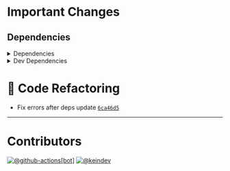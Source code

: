 # Important Changes

## Dependencies

<details>
<summary>Dependencies</summary>

- Changed **[package-json-helper](https://www.npmjs.com/package/package-json-helper)** from `^4.0.5` to `^4.0.6`
- Changed **[stdout-update](https://www.npmjs.com/package/stdout-update)** from `^3.0.6` to `^3.1.1`
- Changed **[yargs](https://www.npmjs.com/package/yargs)** from `^17.6.2` to `^17.7.2`
- Bumped **[glob](https://www.npmjs.com/package/glob)** from `^8.0.3` to `^10.3.3`

</details>

<details>
<summary>Dev Dependencies</summary>

- Changed **[@tagproject/docs-shared-config](https://www.npmjs.com/package/@tagproject/docs-shared-config)** from `^1.1.2` to `^1.1.3`
- Changed **[@tagproject/ts-package-shared-config](https://www.npmjs.com/package/@tagproject/ts-package-shared-config)** from `^10.0.2` to `^10.1.1`
- Changed **[@tagproject/vscode-shared-config](https://www.npmjs.com/package/@tagproject/vscode-shared-config)** from `^2.0.5` to `^2.0.10`
- Changed **[@types/glob](https://www.npmjs.com/package/@types/glob)** from `^8.0.0` to `^8.1.0`
- Changed **[@types/jest](https://www.npmjs.com/package/@types/jest)** from `^29.2.3` to `^29.5.3`
- Changed **[changelog-guru](https://www.npmjs.com/package/changelog-guru)** from `^4.0.8` to `^4.0.9`
- Changed **[cspell](https://www.npmjs.com/package/cspell)** from `^6.14.3` to `^6.31.2`
- Changed **[eslint](https://www.npmjs.com/package/eslint)** from `^8.28.0` to `^8.45.0`
- Changed **[eslint-config-prettier](https://www.npmjs.com/package/eslint-config-prettier)** from `^8.5.0` to `^8.8.0`
- Changed **[eslint-plugin-import](https://www.npmjs.com/package/eslint-plugin-import)** from `^2.26.0` to `^2.27.5`
- Changed **[eslint-plugin-jest](https://www.npmjs.com/package/eslint-plugin-jest)** from `^27.1.5` to `^27.2.3`
- Changed **[husky](https://www.npmjs.com/package/husky)** from `^8.0.2` to `^8.0.3`
- Changed **[jest](https://www.npmjs.com/package/jest)** from `^29.3.1` to `^29.6.1`
- Changed **[ts-jest](https://www.npmjs.com/package/ts-jest)** from `^29.0.3` to `^29.1.1`
- Bumped **[@types/node](https://www.npmjs.com/package/@types/node)** from `^18.11.9` to `^20.4.2`
- Bumped **[@typescript-eslint/eslint-plugin](https://www.npmjs.com/package/@typescript-eslint/eslint-plugin)** from `^5.44.0` to `^6.1.0`
- Bumped **[@typescript-eslint/parser](https://www.npmjs.com/package/@typescript-eslint/parser)** from `^5.44.0` to `^6.1.0`
- Bumped **[prettier](https://www.npmjs.com/package/prettier)** from `^2.7.1` to `^3.0.0`
- Bumped **[rimraf](https://www.npmjs.com/package/rimraf)** from `^3.0.2` to `^5.0.1`
- Bumped **[typescript](https://www.npmjs.com/package/typescript)** from `^4.9.3` to `^5.1.6`

</details>

# :wrench: Code Refactoring

- Fix errors after deps update [`6ca46d5`](https://github.com/keindev/ghinfo/commit/6ca46d50205ef300d99970be4d06567210bbd798)

---

# Contributors

[![@github-actions[bot]](https://avatars.githubusercontent.com/in/15368?v=4&s=40)](https://github.com/github-actions%5Bbot%5D) [![@keindev](https://avatars.githubusercontent.com/u/4527292?v=4&s=40)](https://github.com/keindev)
